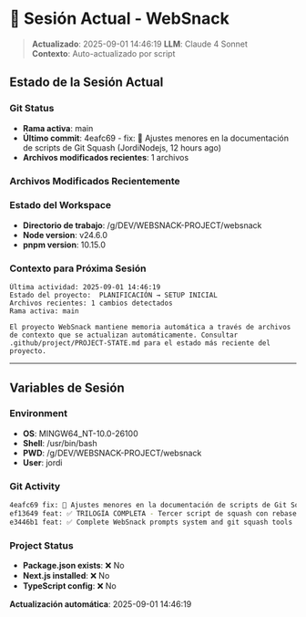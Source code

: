 # 🔄 Sesión Actual - WebSnack

> **Actualizado**: 2025-09-01 14:46:19
> **LLM**: Claude 4 Sonnet  
> **Contexto**: Auto-actualizado por script

## **Estado de la Sesión Actual**

### **Git Status**

- **Rama activa**: main
- **Último commit**: 4eafc69 - fix: 📝 Ajustes menores en la documentación de scripts de Git Squash (JordiNodejs, 12 hours ago)
- **Archivos modificados recientes**: 1 archivos

### **Archivos Modificados Recientemente**

### **Estado del Workspace**

- **Directorio de trabajo**: /g/DEV/WEBSNACK-PROJECT/websnack
- **Node version**: v24.6.0
- **pnpm version**: 10.15.0

### **Contexto para Próxima Sesión**

```
Última actividad: 2025-09-01 14:46:19
Estado del proyecto:  PLANIFICACIÓN → SETUP INICIAL
Archivos recientes: 1 cambios detectados
Rama activa: main

El proyecto WebSnack mantiene memoria automática a través de archivos de contexto que se actualizan automáticamente. Consultar .github/project/PROJECT-STATE.md para el estado más reciente del proyecto.
```

---

## **Variables de Sesión**

### **Environment**

- **OS**: MINGW64_NT-10.0-26100
- **Shell**: /usr/bin/bash
- **PWD**: /g/DEV/WEBSNACK-PROJECT/websnack
- **User**: jordi

### **Git Activity**

```bash
4eafc69 fix: 📝 Ajustes menores en la documentación de scripts de Git Squash
ef13649 feat: ✅ TRILOGÍA COMPLETA - Tercer script de squash con rebase automático
e3446b1 feat: ✅ Complete WebSnack prompts system and git squash tools
```

### **Project Status**

- **Package.json exists**: ❌ No
- **Next.js installed**: ❌ No
- **TypeScript config**: ❌ No

**Actualización automática**: 2025-09-01 14:46:19
